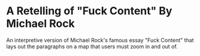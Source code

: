 # A Retelling of "Fuck Content" By Michael Rock
An interpretive version of Michael Rock's famous essay "Fuck Content" that lays out the paragraphs on a map that users must zoom in and out of.

